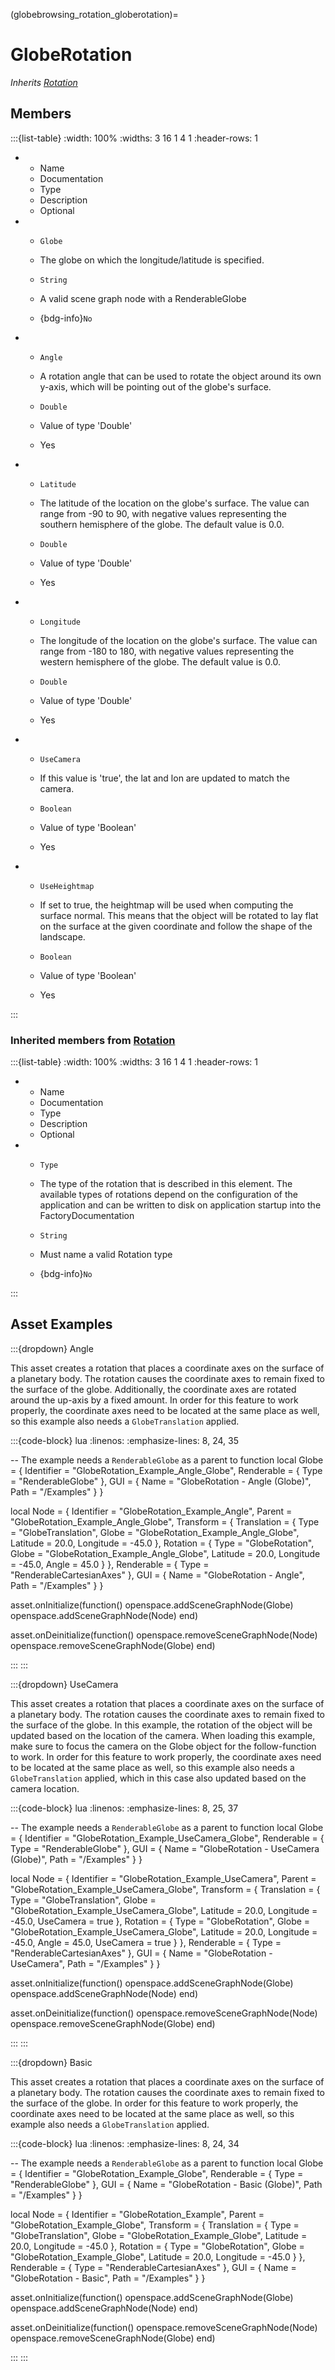 



(globebrowsing_rotation_globerotation)=
# GlobeRotation

_Inherits [Rotation](#core_transform_rotation)_




## Members


:::{list-table}
:width: 100%
:widths: 3 16 1 4 1
:header-rows: 1
*   - Name
    - Documentation
    - Type
    - Description
    - Optional

*   - `Globe`
    - The globe on which the longitude/latitude is specified.
    - `String`
    
    - A valid scene graph node with a RenderableGlobe 
    
    - {bdg-info}`No`
    
*   - `Angle`
    - A rotation angle that can be used to rotate the object around its own y-axis, which will be pointing out of the globe's surface.
    - `Double`
    
    - Value of type 'Double' 
    
    - Yes
    
*   - `Latitude`
    - The latitude of the location on the globe's surface. The value can range from -90 to 90, with negative values representing the southern hemisphere of the globe. The default value is 0.0.
    - `Double`
    
    - Value of type 'Double' 
    
    - Yes
    
*   - `Longitude`
    - The longitude of the location on the globe's surface. The value can range from -180 to 180, with negative values representing the western hemisphere of the globe. The default value is 0.0.
    - `Double`
    
    - Value of type 'Double' 
    
    - Yes
    
*   - `UseCamera`
    - If this value is 'true', the lat and lon are updated to match the camera.
    - `Boolean`
    
    - Value of type 'Boolean' 
    
    - Yes
    
*   - `UseHeightmap`
    - If set to true, the heightmap will be used when computing the surface normal. This means that the object will be rotated to lay flat on the surface at the given coordinate and follow the shape of the landscape.
    - `Boolean`
    
    - Value of type 'Boolean' 
    
    - Yes
    
:::



### Inherited members from [Rotation](#core_transform_rotation)

:::{list-table}
:width: 100%
:widths: 3 16 1 4 1
:header-rows: 1
*   - Name
    - Documentation
    - Type
    - Description
    - Optional

*   - `Type`
    - The type of the rotation that is described in this element. The available types of rotations depend on the configuration of the application and can be written to disk on application startup into the FactoryDocumentation
    - `String`
    
    - Must name a valid Rotation type 
    
    - {bdg-info}`No`
    
:::


















## Asset Examples


:::{dropdown} Angle

This asset creates a rotation that places a coordinate axes on the surface of a
planetary body. The rotation causes the coordinate axes to remain fixed to the surface
of the globe. Additionally, the coordinate axes are rotated around the up-axis by a
fixed amount.
In order for this feature to work properly, the coordinate axes need to be located at
the same place as well, so this example also needs a `GlobeTranslation` applied.

:::{code-block} lua
:linenos:
:emphasize-lines: 8, 24, 35

-- The example needs a `RenderableGlobe` as a parent to function
local Globe = {
  Identifier = "GlobeRotation_Example_Angle_Globe",
  Renderable = {
    Type = "RenderableGlobe"
  },
  GUI = {
    Name = "GlobeRotation - Angle (Globe)",
    Path = "/Examples"
  }
}

local Node = {
  Identifier = "GlobeRotation_Example_Angle",
  Parent = "GlobeRotation_Example_Angle_Globe",
  Transform = {
    Translation = {
      Type = "GlobeTranslation",
      Globe = "GlobeRotation_Example_Angle_Globe",
      Latitude = 20.0,
      Longitude = -45.0
    },
    Rotation = {
      Type = "GlobeRotation",
      Globe = "GlobeRotation_Example_Angle_Globe",
      Latitude = 20.0,
      Longitude = -45.0,
      Angle = 45.0
    }
  },
  Renderable = {
    Type = "RenderableCartesianAxes"
  },
  GUI = {
    Name = "GlobeRotation - Angle",
    Path = "/Examples"
  }
}

asset.onInitialize(function()
  openspace.addSceneGraphNode(Globe)
  openspace.addSceneGraphNode(Node)
end)

asset.onDeinitialize(function()
  openspace.removeSceneGraphNode(Node)
  openspace.removeSceneGraphNode(Globe)
end)

:::
:::



:::{dropdown} UseCamera

This asset creates a rotation that places a coordinate axes on the surface of a
planetary body. The rotation causes the coordinate axes to remain fixed to the surface
of the globe. In this example, the rotation of the object will be updated based on the
location of the camera. When loading this example, make sure to focus the camera on
the Globe object for the follow-function to work.
In order for this feature to work properly, the coordinate axes need to be located at
the same place as well, so this example also needs a `GlobeTranslation` applied, which
in this case also updated based on the camera location.

:::{code-block} lua
:linenos:
:emphasize-lines: 8, 25, 37

-- The example needs a `RenderableGlobe` as a parent to function
local Globe = {
  Identifier = "GlobeRotation_Example_UseCamera_Globe",
  Renderable = {
    Type = "RenderableGlobe"
  },
  GUI = {
    Name = "GlobeRotation - UseCamera (Globe)",
    Path = "/Examples"
  }
}

local Node = {
  Identifier = "GlobeRotation_Example_UseCamera",
  Parent = "GlobeRotation_Example_UseCamera_Globe",
  Transform = {
    Translation = {
      Type = "GlobeTranslation",
      Globe = "GlobeRotation_Example_UseCamera_Globe",
      Latitude = 20.0,
      Longitude = -45.0,
      UseCamera = true
    },
    Rotation = {
      Type = "GlobeRotation",
      Globe = "GlobeRotation_Example_UseCamera_Globe",
      Latitude = 20.0,
      Longitude = -45.0,
      Angle = 45.0,
      UseCamera = true
    }
  },
  Renderable = {
    Type = "RenderableCartesianAxes"
  },
  GUI = {
    Name = "GlobeRotation - UseCamera",
    Path = "/Examples"
  }
}

asset.onInitialize(function()
  openspace.addSceneGraphNode(Globe)
  openspace.addSceneGraphNode(Node)
end)

asset.onDeinitialize(function()
  openspace.removeSceneGraphNode(Node)
  openspace.removeSceneGraphNode(Globe)
end)

:::
:::



:::{dropdown} Basic

This asset creates a rotation that places a coordinate axes on the surface of a
planetary body. The rotation causes the coordinate axes to remain fixed to the surface
of the globe.
In order for this feature to work properly, the coordinate axes need to be located at
the same place as well, so this example also needs a `GlobeTranslation` applied.

:::{code-block} lua
:linenos:
:emphasize-lines: 8, 24, 34

-- The example needs a `RenderableGlobe` as a parent to function
local Globe = {
  Identifier = "GlobeRotation_Example_Globe",
  Renderable = {
    Type = "RenderableGlobe"
  },
  GUI = {
    Name = "GlobeRotation - Basic (Globe)",
    Path = "/Examples"
  }
}

local Node = {
  Identifier = "GlobeRotation_Example",
  Parent = "GlobeRotation_Example_Globe",
  Transform = {
    Translation = {
      Type = "GlobeTranslation",
      Globe = "GlobeRotation_Example_Globe",
      Latitude = 20.0,
      Longitude = -45.0
    },
    Rotation = {
      Type = "GlobeRotation",
      Globe = "GlobeRotation_Example_Globe",
      Latitude = 20.0,
      Longitude = -45.0
    }
  },
  Renderable = {
    Type = "RenderableCartesianAxes"
  },
  GUI = {
    Name = "GlobeRotation - Basic",
    Path = "/Examples"
  }
}

asset.onInitialize(function()
  openspace.addSceneGraphNode(Globe)
  openspace.addSceneGraphNode(Node)
end)

asset.onDeinitialize(function()
  openspace.removeSceneGraphNode(Node)
  openspace.removeSceneGraphNode(Globe)
end)

:::
:::


